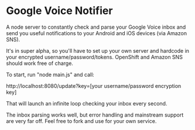 # Google Voice Notifier

A node server to constantly check and parse your Google Voice inbox and send you useful notifications to your Android and iOS devices (via Amazon SNS).

It's in super alpha, so you'll have to set up your own server and hardcode in your encrypted username/password/tokens. OpenShift and Amazon SNS should work free of charge.

To start, run "node main.js" and call: 

http://localhost:8080/update?key=[your username/password encryption key]

That will launch an infinite loop checking your inbox every second.

The inbox parsing works well, but error handling and mainstream support are very far off. Feel free to fork and use for your own service.